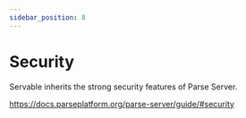 ```yaml
---
sidebar_position: 8
---
```


# Security

Servable inherits the strong security features of Parse Server.

https://docs.parseplatform.org/parse-server/guide/#security
